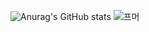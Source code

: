 ![Anurag's GitHub stats](https://github-readme-stats.vercel.app/api?username=songbyungsub&show_icons=true&theme=highcontrast)
![프머](https://user-images.githubusercontent.com/98787306/204984390-a18767fb-c5ec-44fb-912b-5443cccf71cd.png)
